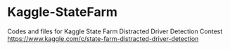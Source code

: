 # Kaggle-StateFarm
Codes and files for Kaggle State Farm Distracted Driver Detection Contest
https://www.kaggle.com/c/state-farm-distracted-driver-detection
